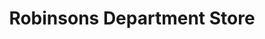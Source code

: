 ---
title: "Robinsons Department Store"
url: /antipolo/robinsons-department-store/
shop: department store
---